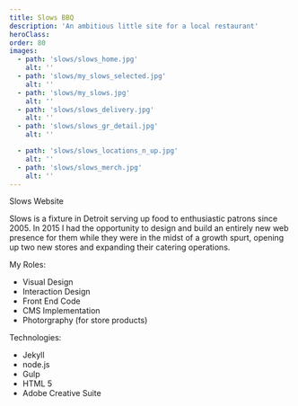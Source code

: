 ```yaml
---
title: Slows BBQ
description: 'An ambitious little site for a local restaurant'
heroClass: 
order: 80
images:
  - path: 'slows/slows_home.jpg'
    alt: ''
  - path: 'slows/my_slows_selected.jpg'
    alt: ''
  - path: 'slows/my_slows.jpg'
    alt: ''
  - path: 'slows/slows_delivery.jpg'
    alt: ''
  - path: 'slows/slows_gr_detail.jpg'
    alt: ''

  - path: 'slows/slows_locations_n_up.jpg'
    alt: ''
  - path: 'slows/slows_merch.jpg'
    alt: ''
---
```


<StyleLink href="http://slowsbarbq.com">Slows Website</StyleLink>

Slows is a fixture in Detroit serving up food to enthusiastic patrons since 2005. In 2015 I had the opportunity to design and build an entirely new web presence for them while they were in the midst of a growth spurt, opening up two new stores and expanding their catering operations.

<image-carousel :images="images"></image-carousel>


My Roles:

* Visual Design
* Interaction Design
* Front End Code
* CMS Implementation
* Photorgraphy (for store products)

Technologies:

* Jekyll
* node.js
* Gulp
* HTML 5
* Adobe Creative Suite